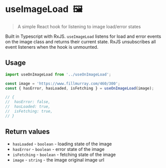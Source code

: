 # useImageLoad 🖼

> A simple React hook for listening to image load/error states

Built in Typescript with RxJS. `useImageLoad` listens for load and error events on the image class and returns their current state. RxJS unsubscribes all event listeners when the hook is unmounted.

## Usage

```js
import useOnImageLoad from '../useOnImageLoad';

const image = 'https://www.fillmurray.com/460/300';
const { hasError, hasLoaded, isFetching } = useOnImageLoad(image);

// {
//  hasError: false,
//  hasLoaded: true,
//  isFetching: true,
// }
```

## Return values

- `hasLoaded` - `boolean` - loading state of the image
- `hasError` - `boolean` - error state of the image
- `isFetching` - `boolean` - fetching state of the image
- `image` - `string` - the image original image url
